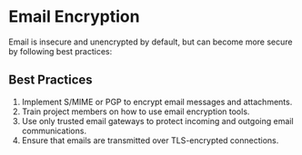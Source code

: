 # Email Encryption

Email is insecure and unencrypted by default, but can become more secure by following best practices:

## Best Practices

1. Implement S/MIME or PGP to encrypt email messages and attachments.
2. Train project members on how to use email encryption tools.
3. Use only trusted email gateways to protect incoming and outgoing email communications.
4. Ensure that emails are transmitted over TLS-encrypted connections.
